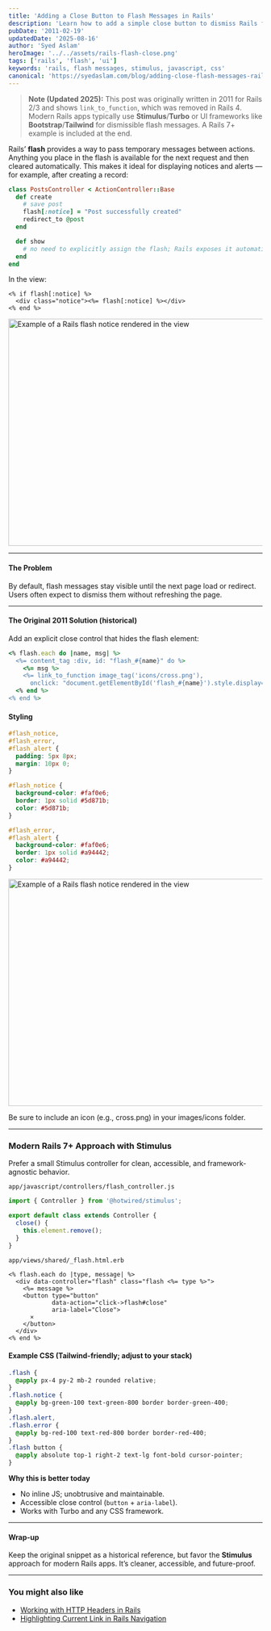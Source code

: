 ```yaml
---
title: 'Adding a Close Button to Flash Messages in Rails'
description: 'Learn how to add a simple close button to dismiss Rails flash messages and a modern Rails 7+ Stimulus approach.'
pubDate: '2011-02-19'
updatedDate: '2025-08-16'
author: 'Syed Aslam'
heroImage: '../../assets/rails-flash-close.png'
tags: ['rails', 'flash', 'ui']
keywords: 'rails, flash messages, stimulus, javascript, css'
canonical: 'https://syedaslam.com/blog/adding-close-flash-messages-rails/'
---
```


> **Note (Updated 2025):**
> This post was originally written in 2011 for Rails 2/3 and shows `link_to_function`, which was removed in Rails 4.
> Modern Rails apps typically use **Stimulus**/**Turbo** or UI frameworks like **Bootstrap**/**Tailwind** for dismissible flash messages.
> A Rails 7+ example is included at the end.

Rails’ **flash** provides a way to pass temporary messages between actions. Anything you place in the flash is available for the next request and then cleared automatically. This makes it ideal for displaying notices and alerts — for example, after creating a record:

```ruby
class PostsController < ActionController::Base
  def create
    # save post
    flash[:notice] = "Post successfully created"
    redirect_to @post
  end

  def show
    # no need to explicitly assign the flash; Rails exposes it automatically
  end
end
```

In the view:

```
<% if flash[:notice] %>
  <div class="notice"><%= flash[:notice] %></div>
<% end %>
```

<img
  src="https://res.cloudinary.com/syed-aslam/image/upload/v1755342646/syedaslam/posts/rails-flash/flash-1.png"
  srcset="
    https://res.cloudinary.com/syed-aslam/image/upload/f_auto,q_auto,w_480/v1755342646/syedaslam/posts/rails-flash/flash-1.png 480w,
    https://res.cloudinary.com/syed-aslam/image/upload/f_auto,q_auto,w_800/v1755342646/syedaslam/posts/rails-flash/flash-1.png 800w,
    https://res.cloudinary.com/syed-aslam/image/upload/f_auto,q_auto,w_1280/v1755342646/syedaslam/posts/rails-flash/flash-1.png 1280w
  "
  sizes="(max-width: 768px) 90vw, 800px"
  width="800"
  height="450"
  alt="Example of a Rails flash notice rendered in the view"
  loading="lazy"
  decoding="async"
/>

<hr/>

#### The Problem

By default, flash messages stay visible until the next page load or redirect. Users often expect to dismiss them without refreshing the page.

<hr/>

#### The Original 2011 Solution (historical)

Add an explicit close control that hides the flash element:

```ruby
<% flash.each do |name, msg| %>
  <%= content_tag :div, id: "flash_#{name}" do %>
    <%= msg %>
    <%= link_to_function image_tag('icons/cross.png'),
      onclick: "document.getElementById('flash_#{name}').style.display='none'" %>
  <% end %>
<% end %>
```

#### Styling

```css
#flash_notice,
#flash_error,
#flash_alert {
  padding: 5px 8px;
  margin: 10px 0;
}

#flash_notice {
  background-color: #faf0e6;
  border: 1px solid #5d871b;
  color: #5d871b;
}

#flash_error,
#flash_alert {
  background-color: #faf0e6;
  border: 1px solid #a94442;
  color: #a94442;
}
```

<img
  src="https://res.cloudinary.com/syed-aslam/image/upload/v1755342647/syedaslam/posts/rails-flash/flash-2.png"
  srcset="
    https://res.cloudinary.com/syed-aslam/image/upload/f_auto,q_auto,w_480/v1755342647/syedaslam/posts/rails-flash/flash-2.png 480w,
    https://res.cloudinary.com/syed-aslam/image/upload/f_auto,q_auto,w_800/v1755342647/syedaslam/posts/rails-flash/flash-2.png 800w,
    https://res.cloudinary.com/syed-aslam/image/upload/f_auto,q_auto,w_1280/v1755342647/syedaslam/posts/rails-flash/flash-2.png 1280w
  "
  sizes="(max-width: 768px) 90vw, 800px"
  width="800"
  height="450"
  alt="Example of a Rails flash notice rendered in the view"
  loading="lazy"
  decoding="async"
/>

Be sure to include an icon (e.g., cross.png) in your images/icons folder.

---

### Modern Rails 7+ Approach with Stimulus

Prefer a small Stimulus controller for clean, accessible, and framework-agnostic behavior.

`app/javascript/controllers/flash_controller.js`

```javascript
import { Controller } from '@hotwired/stimulus';

export default class extends Controller {
  close() {
    this.element.remove();
  }
}
```

`app/views/shared/_flash.html.erb`

```erb
<% flash.each do |type, message| %>
  <div data-controller="flash" class="flash <%= type %>">
    <%= message %>
    <button type="button"
            data-action="click->flash#close"
            aria-label="Close">
      ✕
    </button>
  </div>
<% end %>
```

#### Example CSS (Tailwind-friendly; adjust to your stack)

```css
.flash {
  @apply px-4 py-2 mb-2 rounded relative;
}
.flash.notice {
  @apply bg-green-100 text-green-800 border border-green-400;
}
.flash.alert,
.flash.error {
  @apply bg-red-100 text-red-800 border border-red-400;
}
.flash button {
  @apply absolute top-1 right-2 text-lg font-bold cursor-pointer;
}
```

**Why this is better today**

- No inline JS; unobtrusive and maintainable.
- Accessible close control (`button` + `aria-label`).
- Works with Turbo and any CSS framework.

---

#### Wrap-up

Keep the original snippet as a historical reference, but favor the **Stimulus** approach for modern Rails apps. It’s cleaner, accessible, and future-proof.

---

### You might also like

- [Working with HTTP Headers in Rails](/blog/working-with-http-headers-in-rails)
- [Highlighting Current Link in Rails Navigation](/blog/highlighting-current-link-in-rails-navigation)
